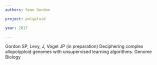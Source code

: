 ```yaml
---
authors: Sean Gordon

project: polyploid

year: 2017

---
```


Gordon SP, Levy, J, Vogel JP (in preparation) Deciphering complex allopolyploid genomes with unsupervised learning algorithms. Genome Biology